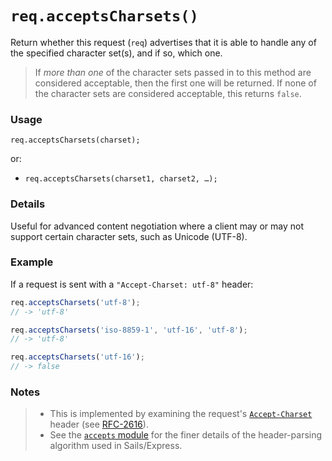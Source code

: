 # `req.acceptsCharsets()`

Return whether this request (`req`) advertises that it is able to handle any of the specified character set(s), and if so, which one.

> If _more than one_ of the character sets passed in to this method are considered acceptable, then the first one will be returned.  If none of the character sets are considered acceptable, this returns `false`.

### Usage

```usage
req.acceptsCharsets(charset);
```

or:
+ `req.acceptsCharsets(charset1, charset2, …);`

### Details

Useful for advanced content negotiation where a client may or may not support certain character sets, such as Unicode (UTF-8).


### Example

If a request is sent with a `"Accept-Charset: utf-8"` header:

```js
req.acceptsCharsets('utf-8');
// -> 'utf-8'

req.acceptsCharsets('iso-8859-1', 'utf-16', 'utf-8');
// -> 'utf-8'

req.acceptsCharsets('utf-16');
// -> false
```

### Notes
> + This is implemented by examining the request's [`Accept-Charset`](https://developer.mozilla.org/en-US/docs/Web/HTTP/Headers/Accept-Charset) header (see [RFC-2616](http://www.w3.org/Protocols/rfc2616/rfc2616-sec14.html#sec14.2)).
> + See the [`accepts` module](https://www.npmjs.com/package/accepts) for the finer details of the header-parsing algorithm used in Sails/Express.





<docmeta name="displayName" value="req.acceptsCharsets()">
<docmeta name="pageType" value="method">
